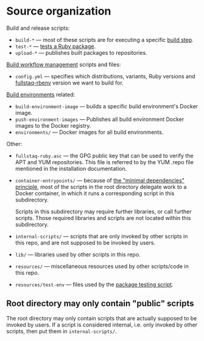 # Source organization

Build and release scripts:

 * `build-*` — most of these scripts are for executing a specific [build step](build-steps.md).
 * `test-*` — [tests a Ruby package](testing-packages-locally.md).
 * `upload-*` — publishes built packages to repositories.

[Build workflow management](build-workflow-management.md) scripts and files:

 * `config.yml` — specifies which distributions, variants, Ruby versions and [fullstaq-rbenv](https://github.com/fullstaq-labs/fullstaq-rbenv) version we want to build for.

[Build environments](build-environments.md) related:

 * `build-environment-image` — builds a specific build environment's Docker image.
 * `push-environment-images` — Publishes all build environment Docker images to the Docker registry.
 * `environments/` — Docker images for all build environments.

Other:

 * `fullstaq-ruby.asc` — the GPG public key that can be used to verify the APT and YUM repositories. This file is referred to by the YUM .repo file mentioned in the installation documentation.

 * `container-entrypoints/` — because of [the "minimal dependencies" principle](minimal-dependencies-principle.md), most of the scripts in the root directory delegate work to a Docker container, in which it runs a corresponding script in this subdirectory.

   Scripts in this subdirectory may require further libraries, or call further scripts. Those required libraries and scripts are not located within this subdirectory.

 * `internal-scripts/` — scripts that are only invoked by other scripts in this repo, and are not supposed to be invoked by users.

 * `lib/` — libraries used by other scripts in this repo.

 * `resources/` — miscellaneous resources used by other scripts/code in this repo.

 * `resources/test-env` — files used by the [package testing script](testing-packages-locally.md).

## Root directory may only contain "public" scripts

The root directory may only contain scripts that are actually supposed to be invoked by users. If a script is considered internal, i.e. only invoked by other scripts, then put them in `internal-scripts/`.
